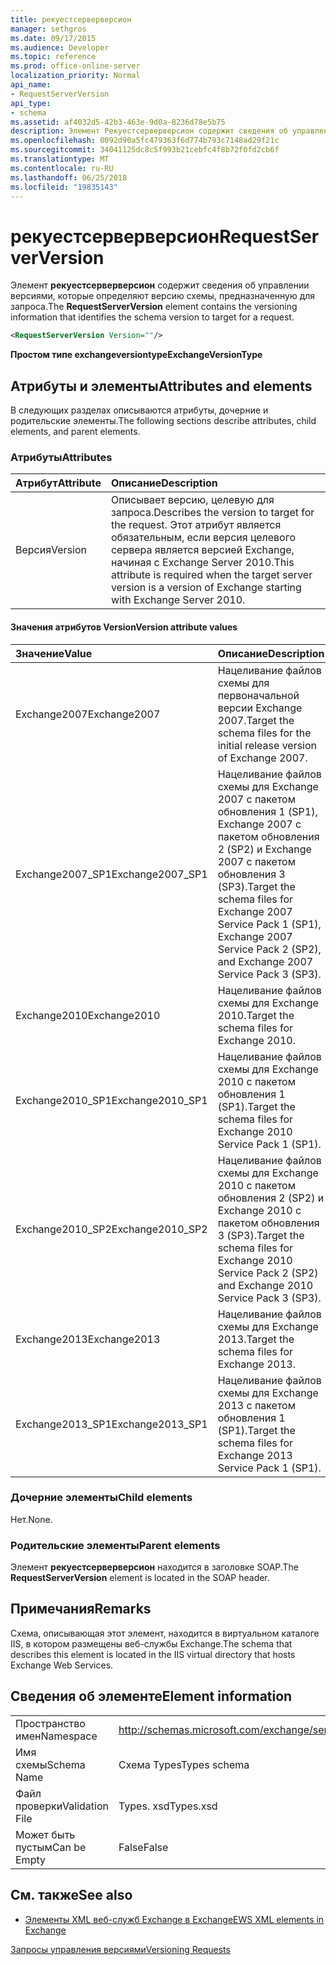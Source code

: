 ```yaml
---
title: рекуестсерверверсион
manager: sethgros
ms.date: 09/17/2015
ms.audience: Developer
ms.topic: reference
ms.prod: office-online-server
localization_priority: Normal
api_name:
- RequestServerVersion
api_type:
- schema
ms.assetid: af4032d5-42b3-463e-9d0a-8236d78e5b75
description: Элемент Рекуестсерверверсион содержит сведения об управлении версиями, которые определяют версию схемы, предназначенную для запроса.
ms.openlocfilehash: 0092d90a5fc479363f6d774b793c7148ad29f21c
ms.sourcegitcommit: 34041125dc8c5f993b21cebfc4f8b72f0fd2cb6f
ms.translationtype: MT
ms.contentlocale: ru-RU
ms.lasthandoff: 06/25/2018
ms.locfileid: "19835143"
---
```

# <a name="requestserverversion"></a><span data-ttu-id="73990-103">рекуестсерверверсион</span><span class="sxs-lookup"><span data-stu-id="73990-103">RequestServerVersion</span></span>

<span data-ttu-id="73990-104">Элемент **рекуестсерверверсион** содержит сведения об управлении версиями, которые определяют версию схемы, предназначенную для запроса.</span><span class="sxs-lookup"><span data-stu-id="73990-104">The **RequestServerVersion** element contains the versioning information that identifies the schema version to target for a request.</span></span> 
  
```XML
<RequestServerVersion Version=""/>
```

 <span data-ttu-id="73990-105">**Простом типе exchangeversiontype**</span><span class="sxs-lookup"><span data-stu-id="73990-105">**ExchangeVersionType**</span></span>
## <a name="attributes-and-elements"></a><span data-ttu-id="73990-106">Атрибуты и элементы</span><span class="sxs-lookup"><span data-stu-id="73990-106">Attributes and elements</span></span>

<span data-ttu-id="73990-107">В следующих разделах описываются атрибуты, дочерние и родительские элементы.</span><span class="sxs-lookup"><span data-stu-id="73990-107">The following sections describe attributes, child elements, and parent elements.</span></span>
  
### <a name="attributes"></a><span data-ttu-id="73990-108">Атрибуты</span><span class="sxs-lookup"><span data-stu-id="73990-108">Attributes</span></span>

|<span data-ttu-id="73990-109">**Атрибут**</span><span class="sxs-lookup"><span data-stu-id="73990-109">**Attribute**</span></span>|<span data-ttu-id="73990-110">**Описание**</span><span class="sxs-lookup"><span data-stu-id="73990-110">**Description**</span></span>|
|:-----|:-----|
|<span data-ttu-id="73990-111">Версия</span><span class="sxs-lookup"><span data-stu-id="73990-111">Version</span></span>  <br/> |<span data-ttu-id="73990-112">Описывает версию, целевую для запроса.</span><span class="sxs-lookup"><span data-stu-id="73990-112">Describes the version to target for the request.</span></span> <span data-ttu-id="73990-113">Этот атрибут является обязательным, если версия целевого сервера является версией Exchange, начиная с Exchange Server 2010.</span><span class="sxs-lookup"><span data-stu-id="73990-113">This attribute is required when the target server version is a version of Exchange starting with Exchange Server 2010.</span></span>  <br/> |
   
#### <a name="version-attribute-values"></a><span data-ttu-id="73990-114">Значения атрибутов Version</span><span class="sxs-lookup"><span data-stu-id="73990-114">Version attribute values</span></span>

|<span data-ttu-id="73990-115">**Значение**</span><span class="sxs-lookup"><span data-stu-id="73990-115">**Value**</span></span>|<span data-ttu-id="73990-116">**Описание**</span><span class="sxs-lookup"><span data-stu-id="73990-116">**Description**</span></span>|
|:-----|:-----|
|<span data-ttu-id="73990-117">Exchange2007</span><span class="sxs-lookup"><span data-stu-id="73990-117">Exchange2007</span></span>  <br/> |<span data-ttu-id="73990-118">Нацеливание файлов схемы для первоначальной версии Exchange 2007.</span><span class="sxs-lookup"><span data-stu-id="73990-118">Target the schema files for the initial release version of Exchange 2007.</span></span>  <br/> |
|<span data-ttu-id="73990-119">Exchange2007_SP1</span><span class="sxs-lookup"><span data-stu-id="73990-119">Exchange2007_SP1</span></span>  <br/> |<span data-ttu-id="73990-120">Нацеливание файлов схемы для Exchange 2007 с пакетом обновления 1 (SP1), Exchange 2007 с пакетом обновления 2 (SP2) и Exchange 2007 с пакетом обновления 3 (SP3).</span><span class="sxs-lookup"><span data-stu-id="73990-120">Target the schema files for Exchange 2007 Service Pack 1 (SP1), Exchange 2007 Service Pack 2 (SP2), and Exchange 2007 Service Pack 3 (SP3).</span></span>  <br/> |
|<span data-ttu-id="73990-121">Exchange2010</span><span class="sxs-lookup"><span data-stu-id="73990-121">Exchange2010</span></span>  <br/> |<span data-ttu-id="73990-122">Нацеливание файлов схемы для Exchange 2010.</span><span class="sxs-lookup"><span data-stu-id="73990-122">Target the schema files for Exchange 2010.</span></span>  <br/> |
|<span data-ttu-id="73990-123">Exchange2010_SP1</span><span class="sxs-lookup"><span data-stu-id="73990-123">Exchange2010_SP1</span></span>  <br/> |<span data-ttu-id="73990-124">Нацеливание файлов схемы для Exchange 2010 с пакетом обновления 1 (SP1).</span><span class="sxs-lookup"><span data-stu-id="73990-124">Target the schema files for Exchange 2010 Service Pack 1 (SP1).</span></span>  <br/> |
|<span data-ttu-id="73990-125">Exchange2010_SP2</span><span class="sxs-lookup"><span data-stu-id="73990-125">Exchange2010_SP2</span></span>  <br/> |<span data-ttu-id="73990-126">Нацеливание файлов схемы для Exchange 2010 с пакетом обновления 2 (SP2) и Exchange 2010 с пакетом обновления 3 (SP3).</span><span class="sxs-lookup"><span data-stu-id="73990-126">Target the schema files for Exchange 2010 Service Pack 2 (SP2) and Exchange 2010 Service Pack 3 (SP3).</span></span>  <br/> |
|<span data-ttu-id="73990-127">Exchange2013</span><span class="sxs-lookup"><span data-stu-id="73990-127">Exchange2013</span></span>  <br/> |<span data-ttu-id="73990-128">Нацеливание файлов схемы для Exchange 2013.</span><span class="sxs-lookup"><span data-stu-id="73990-128">Target the schema files for Exchange 2013.</span></span>  <br/> |
|<span data-ttu-id="73990-129">Exchange2013_SP1</span><span class="sxs-lookup"><span data-stu-id="73990-129">Exchange2013_SP1</span></span>  <br/> |<span data-ttu-id="73990-130">Нацеливание файлов схемы для Exchange 2013 с пакетом обновления 1 (SP1).</span><span class="sxs-lookup"><span data-stu-id="73990-130">Target the schema files for Exchange 2013 Service Pack 1 (SP1).</span></span>  <br/> |
   
### <a name="child-elements"></a><span data-ttu-id="73990-131">Дочерние элементы</span><span class="sxs-lookup"><span data-stu-id="73990-131">Child elements</span></span>

<span data-ttu-id="73990-132">Нет.</span><span class="sxs-lookup"><span data-stu-id="73990-132">None.</span></span>
  
### <a name="parent-elements"></a><span data-ttu-id="73990-133">Родительские элементы</span><span class="sxs-lookup"><span data-stu-id="73990-133">Parent elements</span></span>

<span data-ttu-id="73990-134">Элемент **рекуестсерверверсион** находится в заголовке SOAP.</span><span class="sxs-lookup"><span data-stu-id="73990-134">The **RequestServerVersion** element is located in the SOAP header.</span></span> 
  
## <a name="remarks"></a><span data-ttu-id="73990-135">Примечания</span><span class="sxs-lookup"><span data-stu-id="73990-135">Remarks</span></span>

<span data-ttu-id="73990-136">Схема, описывающая этот элемент, находится в виртуальном каталоге IIS, в котором размещены веб-службы Exchange.</span><span class="sxs-lookup"><span data-stu-id="73990-136">The schema that describes this element is located in the IIS virtual directory that hosts Exchange Web Services.</span></span>
  
## <a name="element-information"></a><span data-ttu-id="73990-137">Сведения об элементе</span><span class="sxs-lookup"><span data-stu-id="73990-137">Element information</span></span>

|||
|:-----|:-----|
|<span data-ttu-id="73990-138">Пространство имен</span><span class="sxs-lookup"><span data-stu-id="73990-138">Namespace</span></span>  <br/> |http://schemas.microsoft.com/exchange/services/2006/types  <br/> |
|<span data-ttu-id="73990-139">Имя схемы</span><span class="sxs-lookup"><span data-stu-id="73990-139">Schema Name</span></span>  <br/> |<span data-ttu-id="73990-140">Схема Types</span><span class="sxs-lookup"><span data-stu-id="73990-140">Types schema</span></span>  <br/> |
|<span data-ttu-id="73990-141">Файл проверки</span><span class="sxs-lookup"><span data-stu-id="73990-141">Validation File</span></span>  <br/> |<span data-ttu-id="73990-142">Types. xsd</span><span class="sxs-lookup"><span data-stu-id="73990-142">Types.xsd</span></span>  <br/> |
|<span data-ttu-id="73990-143">Может быть пустым</span><span class="sxs-lookup"><span data-stu-id="73990-143">Can be Empty</span></span>  <br/> |<span data-ttu-id="73990-144">False</span><span class="sxs-lookup"><span data-stu-id="73990-144">False</span></span>  <br/> |
   
## <a name="see-also"></a><span data-ttu-id="73990-145">См. также</span><span class="sxs-lookup"><span data-stu-id="73990-145">See also</span></span>



- [<span data-ttu-id="73990-146">Элементы XML веб-служб Exchange в Exchange</span><span class="sxs-lookup"><span data-stu-id="73990-146">EWS XML elements in Exchange</span></span>](ews-xml-elements-in-exchange.md)


[<span data-ttu-id="73990-147">Запросы управления версиями</span><span class="sxs-lookup"><span data-stu-id="73990-147">Versioning Requests</span></span>](http://msdn.microsoft.com/library/76877b0a-d2e5-4c74-9295-7b445a41d46a%28Office.15%29.aspx)

